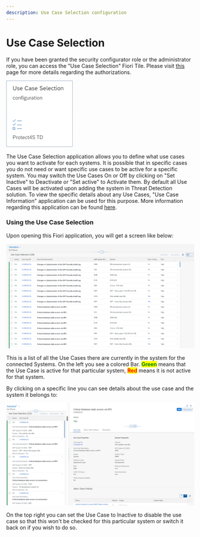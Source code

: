 ```yaml
---
description: Use Case Selection configuration
---
```


# Use Case Selection

If you have been granted the security configurator role or the administrator role, you can access the "Use Case Selection" Fiori Tile. Please visit [this](systems-in-threat-detection/system-configuration-fiori-application/users-and-authorizations/authorizations.md) page for more details regarding the authorizations.

![Use case Selection Configuration Fiori Application](<../.gitbook/assets/image (63) (1) (1) (1) (1).png>)

The Use Case Selection application allows you to define what use cases you want to activate for each systems. It is possible that in specific cases you do not need or want specific use cases to be active for a specific system. You may switch the Use Cases On or Off by clicking on "Set Inactive" to Deactivate or "Set active" to Activate them. By default all Use Cases will be activated upon adding the system in Threat Detection solution. To view the specific details about any Use Cases, "Use Case Information" application can be used for this purpose. More information regarding this application can be found [here](../application-usage/use-case-information.md).

### Using the Use Case Selection

Upon opening this Fiori application, you will get a screen like below:

![Use Case Selection overview](<../.gitbook/assets/image (76) (1).png>)

This is a list of all the Use Cases there are currently in the system for the connected Systems. On the left you see a colored Bar. <mark style="color:green;">**Green**</mark> means that the Use Case is active for that particular system, <mark style="color:red;">**Red**</mark> means it is not active for that system.

By clicking on a specific line you can see details about the use case and the system it belongs to:&#x20;

![Use Case settings](<../.gitbook/assets/image (61) (1) (1).png>)

On the top right you can set the Use Case to Inactive to disable the use case so that this won't be checked for this particular system or switch it back on if you wish to do so.
